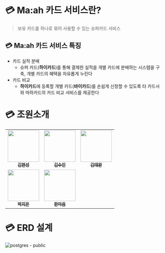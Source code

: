 # 💳 Ma:ah 카드 서비스란?

> 보유 카드를 하나로 묶어 사용할 수 있는 슈퍼카드 서비스

## 💳 Ma:ah 카드 서비스 특징

- 카드 실적 분배
  - 슈퍼 카드(**하이카드**)를 통해 결제한 실적을 개별 카드에 분배하는 시스템을 구축, 개별 카드의 혜택을 자유롭게 누린다
- 카드 비교
  - **하이카드**에 등록할 개별 카드(**바이카드**)를 손쉽게 신청할 수 있도록 타 카드사와 마하카드의 카드 비교 서비스를 제공한다

# 💳 조원소개

<table>
  <tbody>
    <tr/>
      <td align="center"><a href="https://github.com/StarrFnl"><img src="https://github.com/HighigH-maah/.github/assets/144782356/5264124f-609c-4e23-be75-dd09fc8d1c0c" width="100px;" alt=""/><br /><sub><b>김현성</b></sub></a><br /></td>
      <td align="center"><a href="https://github.com/ksweeni"><img src="https://github.com/HighigH-maah/.github/assets/144782356/4a71f813-08ed-4ca4-bcaf-890aba45a580" width="100px;" alt=""/><br /><sub><b>김수인</b></sub></a><br /></td>
      <td align="center"><a href="https://github.com/yu4923"><img src="https://github.com/HighigH-maah/.github/assets/144782356/ff45b588-6563-4978-aedf-6c66c771aae0" width="100px;" alt=""/><br /><sub><b>김태완</b></sub></a><br /></td>
    </tr>
    <tr>
      <td align="center"><a href="https://github.com/wldms819"><img src="https://github.com/HighigH-maah/.github/assets/144782356/54ef0949-4f92-4ac0-aa27-13b16d889ec7" width="100px;" alt=""/><br /><sub><b>박지은</b></sub></a><br /></td>
      <td align="center"><a href="https://github.com/mmmmmam"><img src="https://github.com/HighigH-maah/.github/assets/144782356/252f1271-c33d-4a30-879f-b297852d0367" width="100px;" alt=""/><br /><sub><b>한마음</b></sub></a><br /></td>
    </tr>
  </tbody>
</table>

# 💳 ERD 설계

![postgres - public](https://github.com/HighigH-maah/.github/assets/89927567/61dfeaa4-6327-4ec2-8b83-867e8a419b90)

<!--

**Here are some ideas to get you started:**

🙋‍♀️ A short introduction - what is your organization all about?
🌈 Contribution guidelines - how can the community get involved?
👩‍💻 Useful resources - where can the community find your docs? Is there anything else the community should know?
🍿 Fun facts - what does your team eat for breakfast?
🧙 Remember, you can do mighty things with the power of [Markdown](https://docs.github.com/github/writing-on-github/getting-started-with-writing-and-formatting-on-github/basic-writing-and-formatting-syntax)
-->
